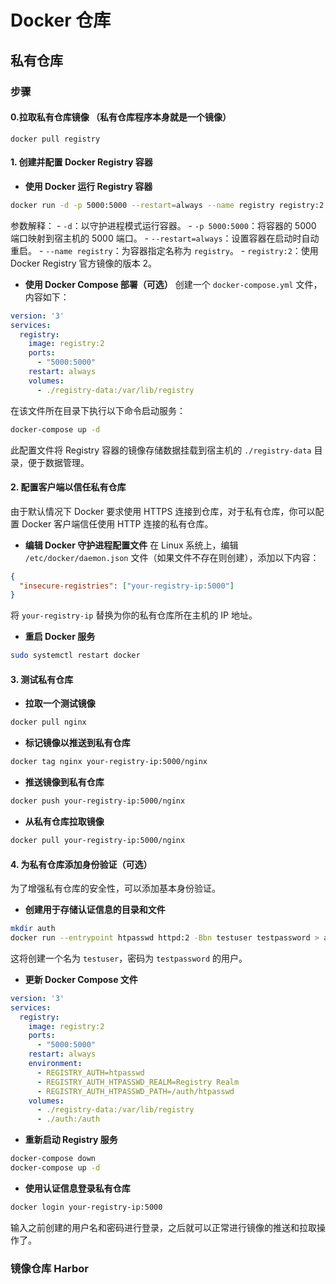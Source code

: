 # Docker  仓库

## 私有仓库



### 步骤

#### 0.拉取私有仓库镜像 （私有仓库程序本身就是一个镜像）

```
docker pull registry
```

#### 1. 创建并配置 Docker Registry 容器
- **使用 Docker 运行 Registry 容器**
```bash
docker run -d -p 5000:5000 --restart=always --name registry registry:2
```
参数解释：
    - `-d`：以守护进程模式运行容器。
        - `-p 5000:5000`：将容器的 5000 端口映射到宿主机的 5000 端口。
        - `--restart=always`：设置容器在启动时自动重启。
        - `--name registry`：为容器指定名称为 `registry`。
        - `registry:2`：使用 Docker Registry 官方镜像的版本 2。

- **使用 Docker Compose 部署（可选）**
创建一个 `docker-compose.yml` 文件，内容如下：
```yaml
version: '3'
services:
  registry:
    image: registry:2
    ports:
      - "5000:5000"
    restart: always
    volumes:
      - ./registry-data:/var/lib/registry
```
在该文件所在目录下执行以下命令启动服务：
```bash
docker-compose up -d
```
此配置文件将 Registry 容器的镜像存储数据挂载到宿主机的 `./registry-data` 目录，便于数据管理。

#### 2. 配置客户端以信任私有仓库
由于默认情况下 Docker 要求使用 HTTPS 连接到仓库，对于私有仓库，你可以配置 Docker 客户端信任使用 HTTP 连接的私有仓库。
- **编辑 Docker 守护进程配置文件**
在 Linux 系统上，编辑 `/etc/docker/daemon.json` 文件（如果文件不存在则创建），添加以下内容：
```json
{
  "insecure-registries": ["your-registry-ip:5000"]
}
```
将 `your-registry-ip` 替换为你的私有仓库所在主机的 IP 地址。

- **重启 Docker 服务**
```bash
sudo systemctl restart docker
```

#### 3. 测试私有仓库
- **拉取一个测试镜像**
```bash
docker pull nginx
```

- **标记镜像以推送到私有仓库**
```bash
docker tag nginx your-registry-ip:5000/nginx
```

- **推送镜像到私有仓库**
```bash
docker push your-registry-ip:5000/nginx
```

- **从私有仓库拉取镜像**
```bash
docker pull your-registry-ip:5000/nginx
```

#### 4. 为私有仓库添加身份验证（可选） 
为了增强私有仓库的安全性，可以添加基本身份验证。
- **创建用于存储认证信息的目录和文件**
```bash
mkdir auth
docker run --entrypoint htpasswd httpd:2 -Bbn testuser testpassword > auth/htpasswd
```
这将创建一个名为 `testuser`，密码为 `testpassword` 的用户。

- **更新 Docker Compose 文件**
```yaml
version: '3'
services:
  registry:
    image: registry:2
    ports:
      - "5000:5000"
    restart: always
    environment:
      - REGISTRY_AUTH=htpasswd
      - REGISTRY_AUTH_HTPASSWD_REALM=Registry Realm
      - REGISTRY_AUTH_HTPASSWD_PATH=/auth/htpasswd
    volumes:
      - ./registry-data:/var/lib/registry
      - ./auth:/auth
```

- **重新启动 Registry 服务**
```bash
docker-compose down
docker-compose up -d
```

- **使用认证信息登录私有仓库**
```bash
docker login your-registry-ip:5000
```
输入之前创建的用户名和密码进行登录，之后就可以正常进行镜像的推送和拉取操作了。 



### 镜像仓库 Harbor